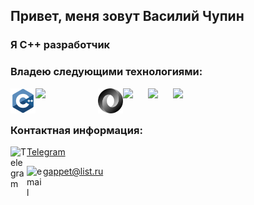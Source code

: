 ## Привет, меня зовут Василий Чупин

### Я С++ разработчик


### Владею следующими технологиями:

<img src="https://raw.githubusercontent.com/github/explore/80688e429a7d4ef2fca1e82350fe8e3517d3494d/topics/cpp/cpp.png" width="40" align="left"/>
<img src="https://cmake.org/wp-content/uploads/2019/05/Cmake-logo-header.png" width="100" hight="300" align="left"/>
<img src="https://raw.githubusercontent.com/github/explore/80688e429a7d4ef2fca1e82350fe8e3517d3494d/topics/json/json.png" width="40" align="left"/>
<img src="https://plugins.jetbrains.com/files/16422/133724/icon/pluginIcon.svg" width="40" align="left"/>
<img src="https://upload.wikimedia.org/wikipedia/commons/thumb/5/59/Visual_Studio_Icon_2019.svg/80px-Visual_Studio_Icon_2019.svg.png" width="40" align="left"/>
<img src="https://upload.wikimedia.org/wikipedia/commons/thumb/d/d0/Eclipse-Luna-Logo.svg/220px-Eclipse-Luna-Logo.svg.png" width="100" hight="300" align="left"/>
<br/>
<br/>


### Контактная информация:

<img  alt="Telegram" width="26px" align="left" src="https://upload.wikimedia.org/wikipedia/commons/thumb/8/83/Telegram_2019_Logo.svg/80px-Telegram_2019_Logo.svg.png"/>[ Telegram](https://t.me/gappet "Telegram")
<br/>

<img alt="email" width="26px" align="left"  src="https://img.icons8.com/?size=512&id=12580&format=png"/>gappet@list.ru



[telegram]: https://t.me/gappet
[yandex_email]: tchupin.vasilij@yandex.ru









<!--
**Gappet/Gappet** is a ✨ _special_ ✨ repository because its `README.md` (this file) appears on your GitHub profile.

Here are some ideas to get you started:

- 🔭 I’m currently working on ...
- 🌱 I’m currently learning ...
- 👯 I’m looking to collaborate on ...
- 🤔 I’m looking for help with ...
- 💬 Ask me about ...
- 📫 How to reach me: ...
- 😄 Pronouns: ...
- ⚡ Fun fact: ...
-->
